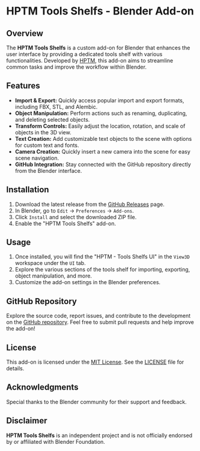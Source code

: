# HPTM Tools Shelfs - Blender Add-on

## Overview

The **HPTM Tools Shelfs** is a custom add-on for Blender that enhances the user interface by providing a dedicated tools shelf with various functionalities. Developed by [HPTM](https://github.com/HippotamusZz), this add-on aims to streamline common tasks and improve the workflow within Blender.

## Features

- **Import & Export:** Quickly access popular import and export formats, including FBX, STL, and Alembic.
- **Object Manipulation:** Perform actions such as renaming, duplicating, and deleting selected objects.
- **Transform Controls:** Easily adjust the location, rotation, and scale of objects in the 3D view.
- **Text Creation:** Add customizable text objects to the scene with options for custom text and fonts.
- **Camera Creation:** Quickly insert a new camera into the scene for easy scene navigation.
- **GitHub Integration:** Stay connected with the GitHub repository directly from the Blender interface.

## Installation

1. Download the latest release from the [GitHub Releases](https://github.com/HippotamusZz/BlenderToolsShelftUI/releases) page.
2. In Blender, go to `Edit` -> `Preferences` -> `Add-ons`.
3. Click `Install` and select the downloaded ZIP file.
4. Enable the "HPTM Tools Shelfs" add-on.

## Usage

1. Once installed, you will find the "HPTM - Tools Shelfs UI" in the `View3D` workspace under the `UI` tab.
2. Explore the various sections of the tools shelf for importing, exporting, object manipulation, and more.
3. Customize the add-on settings in the Blender preferences.

## GitHub Repository

Explore the source code, report issues, and contribute to the development on the [GitHub repository](https://github.com/HippotamusZz/BlenderToolsShelftUI). Feel free to submit pull requests and help improve the add-on!

## License

This add-on is licensed under the [MIT License](LICENSE). See the [LICENSE](LICENSE) file for details.

## Acknowledgments

Special thanks to the Blender community for their support and feedback.

## Disclaimer

**HPTM Tools Shelfs** is an independent project and is not officially endorsed by or affiliated with Blender Foundation.



